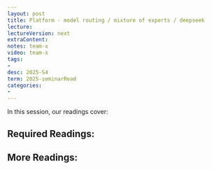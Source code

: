 ```yaml
---
layout: post
title: Platform - model routing / mixture of experts / deepseek  
lecture: 
lectureVersion: next
extraContent: 
notes: team-x
video: team-x
tags:
- 
desc: 2025-S4
term: 2025-seminarRead
categories:
- 
---
```



In this session, our readings cover: 

## Required Readings: 


  


## More Readings: 

